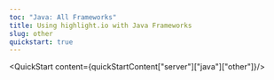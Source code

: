 ```yaml
---
toc: "Java: All Frameworks"
title: Using highlight.io with Java Frameworks
slug: other
quickstart: true
---
```


<QuickStart content={quickStartContent["server"]["java"]["other"]}/>
